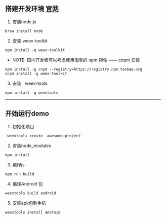## 搭建开发环境 [官网](http://weex-project.io/cn/guide/set-up-env.html)

1. 安装node.js  
```
brew install node
```

2. 安装 weex-toolkit  

```
npm install -g weex-toolkit
```
* NOTE: 国内开发者可以考虑使用淘宝的 npm 镜像 —— cnpm 安装
```
npm install -g cnpm --registry=https://registry.npm.taobao.org
cnpm install -g weex-toolkit
```
3. 安装   weex-tools
```
npm install -g weextools
```
 
---
## 开始运行demo
  1. 初始化项目
  ```
  `weextools create  awesome-project`
  ```
  2. 安装node_modules
  ```
  npm install 
  ```
  3. 编译js 
  ```
  npm run build
  ```
  4. 编译Android 包
  ```
  weextools build android
  ```
  5. 安装apk包到手机
  ```
  weextools install android
  ```
  

